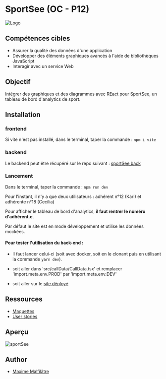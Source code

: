 # SportSee (OC - P12)

![Logo](https://maxime-malfilatre.com/misc/logo.png)

## Compétences cibles

-   Assurer la qualité des données d'une application
-   Développer des éléments graphiques avancés à l'aide de bibliothèques JavaScript
-   Interagir avec un service Web

## Objectif

Intégrer des graphiques et des diagrammes avec REact pour SportSee, un tableau de bord d'analytics de sport.

## Installation

### frontend

Si vite n'est pas installé, dans le terminal, taper la commande : `npm i vite`

### backend

Le backend peut être récupéré sur le repo suivant : [sportSee back](https://github.com/OpenClassrooms-Student-Center/P9-front-end-dashboard)

### Lancement

Dans le terminal, taper la commande : `npm run dev`

Pour l'instant, il n'y a que deux utilisateurs : adhérent n°12 (Karl) et adhérente n°18 (Cecilia)

Pour afficher le tableau de bord d'analytics, **il faut rentrer le numéro d'adhérent.e**.

Par défaut le site est en mode développement et utilise les données mockées. 

#### Pour tester l'utilisation du back-end :
* Il faut lancer celui-ci (soit avec docker, soit en le clonant puis en utilisant la commande `yarn dev`).

* soit aller dans 'src/callData/CallData.tsx' et remplacer 'import.meta.env.PROD' par 'import.meta.env.DEV'
* soit aller sur le [site déployé](https://maxew33.github.io/oc-12-sportsee-test/)

## Ressources

-   [Maquettes](https://www.figma.com/file/BMomGVZqLZb811mDMShpLu/UI-design-Sportify-FR?type=design&node-id=0-1&mode=design&t=3UuBw4tuz2Y00Usm-0)
-   [User stories](https://openclassrooms.notion.site/Tableau-de-bord-SportSee-6686aa4b5f44417881a4884c9af5669e)

## Aperçu

![sportSee](https://maxime-malfilatre.com/misc/screen.png)

## Author

-   [Maxime Malfilâtre](https://www.github.com/maxew33)